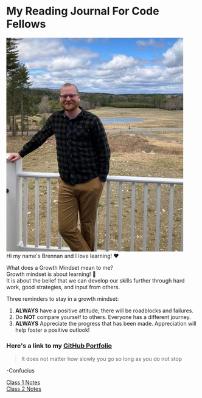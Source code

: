 # My Reading Journal For Code Fellows

![A picture of me Brennan Malone](main-profile-pic.jpg)
<br>
Hi my name's Brennan and I love learning! ❤️

What does a Growth Mindset mean to me?  <br>
Growth mindset is about learning! 📖  <br>
It is about the belief that we can develop our skills further through hard work, good strategies, and input from others.

Three reminders to stay in a growth mindset:

1. __ALWAYS__ have a positive attitude, there will be roadblocks and failures.
2. Do __NOT__ compare yourself to others. Everyone has a different journey.
3. __ALWAYS__ Appreciate the progress that has been made. Appreciation will help foster a positive outlook!

### Here's a link to my [GitHub Portfolio](github.com/brennan-malone) 

> It does not matter how slowly you go so long as you do not stop

-Confucius

[Class 1 Notes](class1.md)  
[Class 2 Notes](class2.md)
